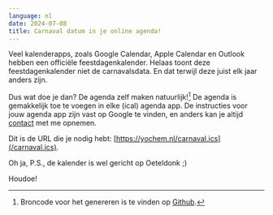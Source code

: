 ```yaml
---
language: nl
date: 2024-07-08
title: Carnaval datum in je online agenda!
---
```


Veel kalenderapps, zoals Google Calendar, Apple Calendar en Outlook hebben een
officiële feestdagenkalender. Helaas toont deze feestdagenkalender niet de
carnavalsdata. En dat terwijl deze juist elk jaar anders zijn.

Dus wat doe je dan? De agenda zelf maken natuurlijk![^1] De agenda is gemakkelijk
toe te voegen in elke (ical) agenda app. De instructies voor jouw agenda app
zijn vast op Google te vinden, en anders kan je altijd [contact](/contact) met
me opnemen.

Dit is de URL die je nodig hebt: [https://yochem.nl/carnaval.ics](/carnaval.ics).

Oh ja, P.S., de kalender is wel gericht op Oeteldonk ;)

Houdoe!

[^1]: Broncode voor het genereren is te vinden op
	[Github](https://github.com/yochem/calenderval).
